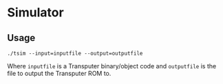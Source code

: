 # Simulator

## Usage

```
./tsim --input=inputfile --output=outputfile
```

Where `inputfile` is a Transputer binary/object code and `outputfile` is the file to output the Transputer ROM to.
